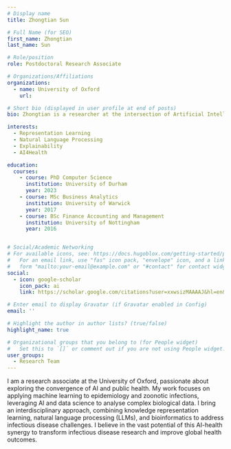 ```yaml
---
# Display name
title: Zhongtian Sun

# Full Name (for SEO)
first_name: Zhongtian
last_name: Sun

# Role/position
role: Postdoctoral Research Associate

# Organizations/Affiliations
organizations:
  - name: University of Oxford
    url: 

# Short bio (displayed in user profile at end of posts)
bio: Zhongtian is a researcher at the intersection of Artificial Intelligence and Health, focusing on epidemiology and risk assessment to advance data-driven public health solutions.

interests:
  - Representation Learning
  - Natural Language Processing
  - Explainability
  - AI4Health

education:
  courses:
    - course: PhD Computer Science
      institution: University of Durham
      year: 2023
    - course: MSc Business Analytics
      institution: University of Warwick
      year: 2017
    - course: BSc Finance Accounting and Management
      institution: University of Nottingham
      year: 2016


# Social/Academic Networking
# For available icons, see: https://docs.hugoblox.com/getting-started/page-builder/#icons
#   For an email link, use "fas" icon pack, "envelope" icon, and a link in the
#   form "mailto:your-email@example.com" or "#contact" for contact widget.
social:
  - icon: google-scholar
    icon_pack: ai
    link: https://scholar.google.com/citations?user=xxwsizMAAAAJ&hl=en&oi=ao

# Enter email to display Gravatar (if Gravatar enabled in Config)
email: ''

# Highlight the author in author lists? (true/false)
highlight_name: true

# Organizational groups that you belong to (for People widget)
#   Set this to `[]` or comment out if you are not using People widget.
user_groups:
  - Research Team
---
```


I am a research associate at the University of Oxford, passionate about exploring the convergence of AI and public health. My work focuses on applying machine learning to epidemiology and zoonotic infections, leveraging AI and data science to analyse complex biological data. I bring an interdisciplinary approach, combining knowledge representation learning, natural language processing (LLMs), and bioinformatics to address infectious disease challenges. I believe in the vast potential of this AI-health synergy to transform infectious disease research and improve global health outcomes.
